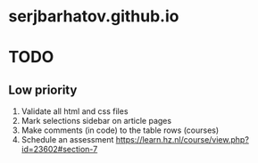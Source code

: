 # serjbarhatov.github.io

# TODO





## Low priority
1. Validate all html and css files
1. Mark selections sidebar on article pages
1. Make comments (in code) to the table rows (courses)
1. Schedule an assessment https://learn.hz.nl/course/view.php?id=23602#section-7
